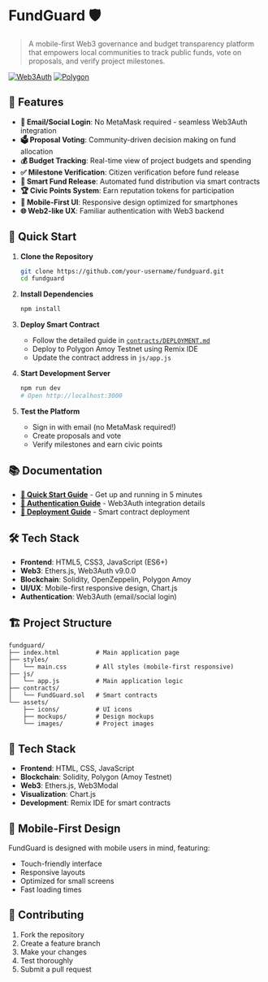 # FundGuard 🛡️

> A mobile-first Web3 governance and budget transparency platform that empowers local communities to track public funds, vote on proposals, and verify project milestones.

[![Web3Auth](https://img.shields.io/badge/Web3Auth-v9.0.0-blue)](https://web3auth.io/)
[![Polygon](https://img.shields.io/badge/Polygon-Amoy-purple)](https://polygon.technology/)

## 🌟 Features

- **🔐 Email/Social Login**: No MetaMask required - seamless Web3Auth integration
- **🗳️ Proposal Voting**: Community-driven decision making on fund allocation
- **💰 Budget Tracking**: Real-time view of project budgets and spending
- **✅ Milestone Verification**: Citizen verification before fund release
- **🤖 Smart Fund Release**: Automated fund distribution via smart contracts
- **🏆 Civic Points System**: Earn reputation tokens for participation
- **📱 Mobile-First UI**: Responsive design optimized for smartphones
- **🌐 Web2-like UX**: Familiar authentication with Web3 backend

## 🚀 Quick Start

1. **Clone the Repository**
   ```bash
   git clone https://github.com/your-username/fundguard.git
   cd fundguard
   ```

2. **Install Dependencies**
   ```bash
   npm install
   ```

3. **Deploy Smart Contract**
   - Follow the detailed guide in [`contracts/DEPLOYMENT.md`](contracts/DEPLOYMENT.md)
   - Deploy to Polygon Amoy Testnet using Remix IDE
   - Update the contract address in `js/app.js`

4. **Start Development Server**
   ```bash
   npm run dev
   # Open http://localhost:3000
   ```

5. **Test the Platform**
   - Sign in with email (no MetaMask required!)
   - Create proposals and vote
   - Verify milestones and earn civic points

## 📚 Documentation

- **[🚀 Quick Start Guide](QUICKSTART.md)** - Get up and running in 5 minutes
- **[🔐 Authentication Guide](AUTH_GUIDE.md)** - Web3Auth integration details
- **[📄 Deployment Guide](contracts/DEPLOYMENT.md)** - Smart contract deployment

## 🛠️ Tech Stack

- **Frontend**: HTML5, CSS3, JavaScript (ES6+)
- **Web3**: Ethers.js, Web3Auth v9.0.0
- **Blockchain**: Solidity, OpenZeppelin, Polygon Amoy
- **UI/UX**: Mobile-first responsive design, Chart.js
- **Authentication**: Web3Auth (email/social login)

## 🏗️ Project Structure

```
fundguard/
├── index.html          # Main application page
├── styles/
│   └── main.css        # All styles (mobile-first responsive)
├── js/
│   └── app.js          # Main application logic
├── contracts/
│   └── FundGuard.sol   # Smart contracts
└── assets/
    ├── icons/          # UI icons
    ├── mockups/        # Design mockups
    └── images/         # Project images
```

## 🔧 Tech Stack

- **Frontend**: HTML, CSS, JavaScript
- **Blockchain**: Solidity, Polygon (Amoy Testnet)
- **Web3**: Ethers.js, Web3Modal
- **Visualization**: Chart.js
- **Development**: Remix IDE for smart contracts

## 📱 Mobile-First Design

FundGuard is designed with mobile users in mind, featuring:
- Touch-friendly interface
- Responsive layouts
- Optimized for small screens
- Fast loading times

## 🤝 Contributing

1. Fork the repository
2. Create a feature branch
3. Make your changes
4. Test thoroughly
5. Submit a pull request

